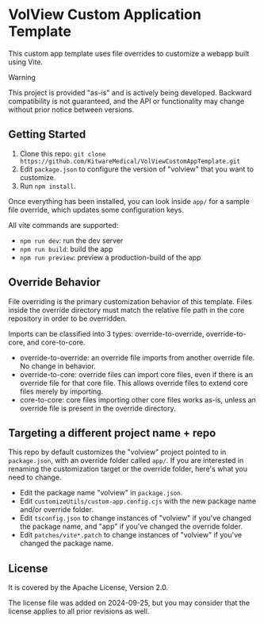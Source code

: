 # VolView Custom Application Template

This custom app template uses file overrides to customize a webapp built using Vite.

> [!WARNING]
> This project is provided "as-is" and is actively being developed. Backward compatibility is
> not guaranteed, and the API or functionality may change without prior notice between versions.

## Getting Started

1. Clone this repo: `git clone https://github.com/KitwareMedical/VolViewCustomAppTemplate.git`
1. Edit `package.json` to configure the version of "volview" that you want to customize.
1. Run `npm install`.

Once everything has been installed, you can look inside `app/` for a sample file override, which updates some configuration keys.

All vite commands are supported:
- `npm run dev`: run the dev server
- `npm run build`: build the app
- `npm run preview`: preview a production-build of the app

## Override Behavior

File overriding is the primary customization behavior of this template. Files inside the override directory must match the relative file path in the core repository in order to be overridden.

Imports can be classified into 3 types: override-to-override, override-to-core, and core-to-core.
- override-to-override: an override file imports from another override file. No change in behavior.
- override-to-core: override files can import core files, even if there is an override file for that core file. This allows override files to extend core files merely by importing.
- core-to-core: core files importing other core files works as-is, unless an override file is present in the override directory.

## Targeting a different project name + repo

This repo by default customizes the "volview" project pointed to in `package.json`, with an override folder called `app/`.
If you are interested in renaming the customization target or the override folder, here's what you need to change.
- Edit the package name "volview" in `package.json`.
- Edit `customizeUtils/custom-app.config.cjs` with the new package name and/or override folder.
- Edit `tsconfig.json` to change instances of "volview" if you've changed the package name, and "app" if you've changed the override folder.
- Edit `patches/vite*.patch` to change instances of "volview" if you've changed the package name.

## License

It is covered by the Apache License, Version 2.0.

The license file was added on 2024-09-25, but you may consider that the license applies to all prior revisions as well.
